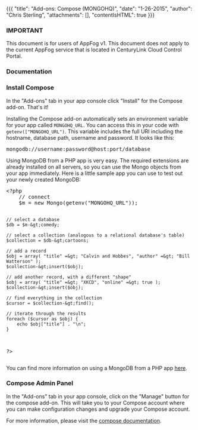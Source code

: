 {{{
  "title": "Add-ons: Compose (MONGOHQ)",
  "date": "1-26-2015",
  "author": "Chris Sterling",
  "attachments": [],
  "contentIsHTML": true
}}}

### IMPORTANT

This document is for users of AppFog v1. This document does not apply to the current AppFog service that is located in CenturyLink Cloud Control Portal.

### Documentation

<h3>Install Compose</h3>
<p>In the "Add-ons" tab in your app console click "Install" for the Compose add-on. That's it!</p>
<p>Installing the Compose add-on automatically sets an environment variable for your app called <code>MONGOHQ_URL</code>. You can access this in your code with <code>getenv(["MONGOHQ_URL")</code>. This variable includes the full URI including the hostname, database path, username and password. It looks like this:</p>
<pre>mongodb://username:password@host:port/database
</pre>
<p>Using MongoDB from a PHP app is very easy. The required extensions are already installed on all servers, so you can use the Mongo objects from your app immediately. Here is a little sample app you can use to test out your newly created MongoDB:</p>
<pre>&lt;?php
    // connect
    $m = new Mongo(getenv("MONGOHQ_URL"));

    // select a database
    $db = $m-&gt;comedy;

    // select a collection (analogous to a relational database's table)
    $collection = $db-&gt;cartoons;

    // add a record
    $obj = array( "title" =&gt; "Calvin and Hobbes", "author" =&gt; "Bill Watterson" );
    $collection-&gt;insert($obj);

    // add another record, with a different "shape"
    $obj = array( "title" =&gt; "XKCD", "online" =&gt; true );
    $collection-&gt;insert($obj);

    // find everything in the collection
    $cursor = $collection-&gt;find();

    // iterate through the results
    foreach ($cursor as $obj) {
        echo $obj["title"] . "\n";
    }
?&gt;
</pre>
<p>You can find more information on using a MongoDB from a PHP app <a href="http://php.net/manual/en/class.mongodb.php">here</a>.</p>
<h3>Compose Admin Panel</h3>
<p>In the "Add-ons" tab in your app console, click on the "Manage" button for the compose add-on. This will take you to your Compose account where you can make configuration changes and upgrade your Compose account.</p>
<p>For more information, please visit the <a href="https://docs.compose.io/getting-started/compose.html">compose documentation</a>.</p>
